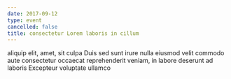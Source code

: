 ```yaml
---
date: 2017-09-12
type: event
cancelled: false
title: consectetur Lorem laboris in cillum
---
```

aliquip elit, amet, sit culpa Duis sed sunt irure nulla eiusmod velit commodo aute consectetur occaecat reprehenderit veniam, in labore deserunt ad laboris Excepteur voluptate ullamco